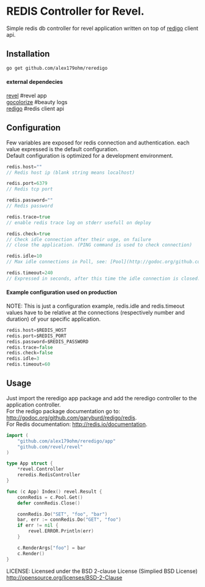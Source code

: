 REDIS Controller for Revel.
========

Simple redis db controller for revel application written on top of [redigo](https://github.com/garyburd/redigo) client api.

Installation
------------
```sh
go get github.com/alex179ohm/reredigo
```
#### external dependecies
[revel](https://github.com/revel/revel) #revel app  
[gocolorize](https://github.com/agtorre/gocolorize) #beauty logs  
[redigo](https://github.com/garyburd/redigo) #redis client api  

Configuration
-------------
Few variables are exposed for redis connection and authentication.
each value expressed is the default configuration.  
Default configuration is optimized for a development environment.
```go
redis.host=""
// Redis host ip (blank string means localhost)

redis.port=6379
// Redis tcp port

redis.password=""
// Redis password

redis.trace=true
// enable redis trace log on stderr usefull on deploy

redis.check=true
// Check idle connection after their usge, on failure
// close the application. (PING command is used to check connection)

redis.idle=10
// Max idle connections in Poll, see: [Pool](http://godoc.org/github.com/garyburd/redigo/redis#Pool).

redis.timeout=240
// Expressed in seconds, after this time the idle connection is closed.
```
#### Example configuration used on production
NOTE: This is just a configuration example, redis.idle and redis.timeout values
have to be relative at the connections (respectively number and duration)
of your specific application.
```go
redis.host=$REDIS_HOST
redis.port=$REDIS_PORT
redis.password=$REDIS_PASSWORD
redis.trace=false
redis.check=false
redis.idle=3
redis.timeout=60
```
Usage
-----
Just import the reredigo app package and add the reredigo controller to the application
controller.  
For the redigo package documentation go to: http://godoc.org/github.com/garyburd/redigo/redis.  
For Redis documentation: http://redis.io/documentation.  
```go
import (
	"github.com/alex179ohm/reredigo/app"
	"github.com/revel/revel"
)

type App struct {
	*revel.Controller
	reredis.RedisController
}

func (c App) Index() revel.Result {
	connRedis = c.Pool.Get()
	defer connRedis.Close()

	connRedis.Do("SET", "foo", "bar")
	bar, err := connRedis.Do("GET", "foo")
	if err != nil {
		revel.ERROR.Println(err)
	}

	c.RenderArgs["foo"] = bar
	c.Render()
}
```

LICENSE:
Licensed under the BSD 2-clause License (Simplied BSD License) http://opensource.org/licenses/BSD-2-Clause
